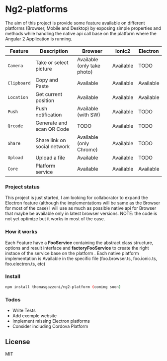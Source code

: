 # Ng2-platforms

The aim of this project is provide some feature available on different platforms (Browser, Mobile and Desktop) by exposing simple properties and methods while handling the native api call base on the platform where the Angular 2 Application is running.

| Feature | Description | Browser | Ionic2 | Electron |
| --- | --- | --- | --- | --- |
| `Camera` | Take or select picture | Available (only take photo) | Available | TODO
| `Clipboard` | Copy and Paste | Available | Available | Available
| `Location` | Get current position | Available | Available | Available
| `Push` | Push notification | Available (with SW) | Available | TODO
| `Qrcode` | Generate and scan QR Code | TODO | Available | TODO
| `Share` | Share link on social network | Available (only Chrome) | Available | TODO
| `Upload` | Upload a file | Available | Available | TODO
| `Core` | Platform service | Available | Available | Available

### Project status
This project is just started, I am looking for collaborator to expand the Electron feature (although the implementations will be same as the Browser for most of the case)
I will use as much as possible native api for Browser that maybe be available only in latest browser versions.
NOTE: the code is not yet optimize but it works in most of the case.

### How it works
Each Feature have a **FooService** containing the abstract class structure, options and result interface and **factoryFooService** to create the right instace of the service base on the platform . Each native platform implementation is Available in the specific file (foo.browser.ts, foo.ionic.ts, foo.electron.ts, etc)

### Install

```sh
npm install thomasgazzoni/ng2-platform (coming soon)
```

### Todos

 - Write Tests
 - Add exemple website
 - Implement missing Electron platforms
 - Consider including Cordova Platform

License
----

MIT

[//]: # (These are reference links used in the body of this note and get stripped out when the markdown processor does its job. There is no need to format nicely because it shouldn't be seen. Thanks SO - http://stackoverflow.com/questions/4823468/store-comments-in-markdown-syntax)

   [AngularJS]: <http://angular.io>
   [Typecript]: <http://typscriptlang.org>
   [Ionic2]: <http://ionicframework.com>
